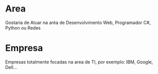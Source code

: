 # Area
Gostaria de Atuar na aréa de Desenvolvimento Web, Programador C#, Python ou Redes

# Empresa
Empresas totalmente focadas na area de TI, por exemplo: IBM, Google, Dell...
